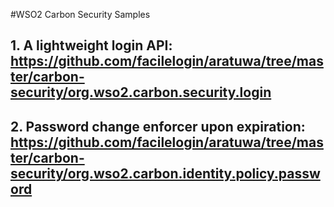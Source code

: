 #WSO2 Carbon Security Samples

## 1. A lightweight login API: https://github.com/facilelogin/aratuwa/tree/master/carbon-security/org.wso2.carbon.security.login

## 2. Password change enforcer upon expiration: https://github.com/facilelogin/aratuwa/tree/master/carbon-security/org.wso2.carbon.identity.policy.password
